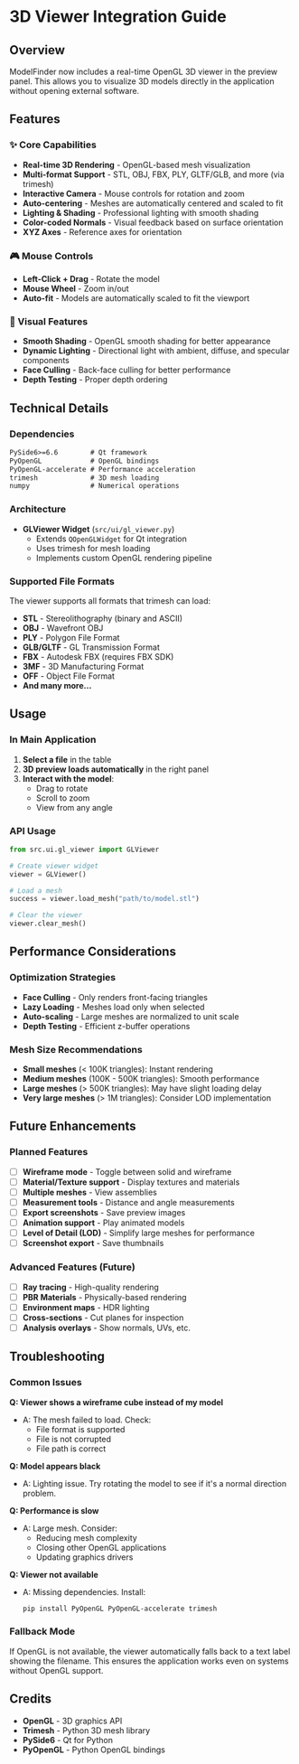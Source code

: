 # 3D Viewer Integration Guide

## Overview

ModelFinder now includes a real-time OpenGL 3D viewer in the preview panel. This allows you to visualize 3D models directly in the application without opening external software.

## Features

### ✨ Core Capabilities
- **Real-time 3D Rendering** - OpenGL-based mesh visualization
- **Multi-format Support** - STL, OBJ, FBX, PLY, GLTF/GLB, and more (via trimesh)
- **Interactive Camera** - Mouse controls for rotation and zoom
- **Auto-centering** - Meshes are automatically centered and scaled to fit
- **Lighting & Shading** - Professional lighting with smooth shading
- **Color-coded Normals** - Visual feedback based on surface orientation
- **XYZ Axes** - Reference axes for orientation

### 🎮 Mouse Controls
- **Left-Click + Drag** - Rotate the model
- **Mouse Wheel** - Zoom in/out
- **Auto-fit** - Models are automatically scaled to fit the viewport

### 🎨 Visual Features
- **Smooth Shading** - OpenGL smooth shading for better appearance
- **Dynamic Lighting** - Directional light with ambient, diffuse, and specular components
- **Face Culling** - Back-face culling for better performance
- **Depth Testing** - Proper depth ordering

## Technical Details

### Dependencies
```txt
PySide6>=6.6        # Qt framework
PyOpenGL            # OpenGL bindings
PyOpenGL-accelerate # Performance acceleration
trimesh             # 3D mesh loading
numpy               # Numerical operations
```

### Architecture
- **GLViewer Widget** (`src/ui/gl_viewer.py`)
  - Extends `QOpenGLWidget` for Qt integration
  - Uses trimesh for mesh loading
  - Implements custom OpenGL rendering pipeline

### Supported File Formats
The viewer supports all formats that trimesh can load:
- **STL** - Stereolithography (binary and ASCII)
- **OBJ** - Wavefront OBJ
- **PLY** - Polygon File Format
- **GLB/GLTF** - GL Transmission Format
- **FBX** - Autodesk FBX (requires FBX SDK)
- **3MF** - 3D Manufacturing Format
- **OFF** - Object File Format
- **And many more...**

## Usage

### In Main Application
1. **Select a file** in the table
2. **3D preview loads automatically** in the right panel
3. **Interact with the model**:
   - Drag to rotate
   - Scroll to zoom
   - View from any angle

### API Usage
```python
from src.ui.gl_viewer import GLViewer

# Create viewer widget
viewer = GLViewer()

# Load a mesh
success = viewer.load_mesh("path/to/model.stl")

# Clear the viewer
viewer.clear_mesh()
```

## Performance Considerations

### Optimization Strategies
- **Face Culling** - Only renders front-facing triangles
- **Lazy Loading** - Meshes load only when selected
- **Auto-scaling** - Large meshes are normalized to unit scale
- **Depth Testing** - Efficient z-buffer operations

### Mesh Size Recommendations
- **Small meshes** (< 100K triangles): Instant rendering
- **Medium meshes** (100K - 500K triangles): Smooth performance
- **Large meshes** (> 500K triangles): May have slight loading delay
- **Very large meshes** (> 1M triangles): Consider LOD implementation

## Future Enhancements

### Planned Features
- [ ] **Wireframe mode** - Toggle between solid and wireframe
- [ ] **Material/Texture support** - Display textures and materials
- [ ] **Multiple meshes** - View assemblies
- [ ] **Measurement tools** - Distance and angle measurements
- [ ] **Export screenshots** - Save preview images
- [ ] **Animation support** - Play animated models
- [ ] **Level of Detail (LOD)** - Simplify large meshes for performance
- [ ] **Screenshot export** - Save thumbnails

### Advanced Features (Future)
- [ ] **Ray tracing** - High-quality rendering
- [ ] **PBR Materials** - Physically-based rendering
- [ ] **Environment maps** - HDR lighting
- [ ] **Cross-sections** - Cut planes for inspection
- [ ] **Analysis overlays** - Show normals, UVs, etc.

## Troubleshooting

### Common Issues

**Q: Viewer shows a wireframe cube instead of my model**
- A: The mesh failed to load. Check:
  - File format is supported
  - File is not corrupted
  - File path is correct

**Q: Model appears black**
- A: Lighting issue. Try rotating the model to see if it's a normal direction problem.

**Q: Performance is slow**
- A: Large mesh. Consider:
  - Reducing mesh complexity
  - Closing other OpenGL applications
  - Updating graphics drivers

**Q: Viewer not available**
- A: Missing dependencies. Install:
  ```bash
  pip install PyOpenGL PyOpenGL-accelerate trimesh
  ```

### Fallback Mode
If OpenGL is not available, the viewer automatically falls back to a text label showing the filename. This ensures the application works even on systems without OpenGL support.

## Credits
- **OpenGL** - 3D graphics API
- **Trimesh** - Python 3D mesh library
- **PySide6** - Qt for Python
- **PyOpenGL** - Python OpenGL bindings

